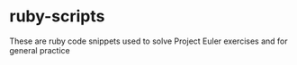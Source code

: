 # ruby-scripts
These are ruby code snippets used to solve Project Euler exercises and for general practice
